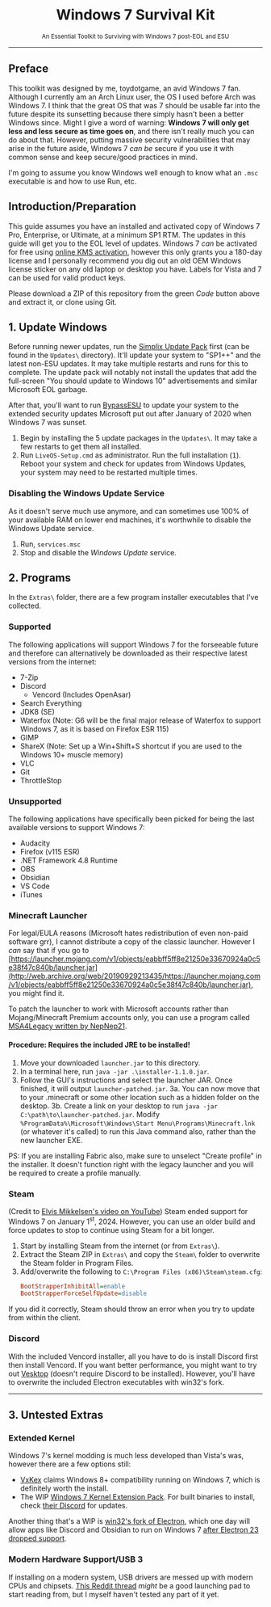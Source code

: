 <h1 align="center">Windows 7 Survival Kit</h1>
<p align="center"><small>An Essential Toolkit to Surviving with Windows 7 post-EOL and ESU</small></p>
<hr>

## Preface
This toolkit was designed by me, toydotgame, an avid Windows 7 fan. Although I currently am an Arch Linux user, the OS I used before Arch was Windows 7. I think that the great OS that was 7 should be usable far into the future despite its sunsetting because there simply hasn't been a better Windows since.
Might I give a word of warning: **Windows 7 will only get less and less secure as time goes on**, and there isn't really much you can do about that. However, putting massive security vulnerabilities that may arise in the future aside, Windows 7 _can be_ secure if you use it with common sense and keep secure/good practices in mind.

I'm going to assume you know Windows well enough to know what an `.msc` executable is and how to use Run, etc.

## Introduction/Preparation
This guide assumes you have an installed and activated copy of Windows 7 Pro, Enterprise, or Ultimate, at a minimum SP1 RTM. The updates in this guide will get you to the EOL level of updates. Windows 7 _can_ be activated for free using [online KMS activation](https://massgrave.dev/online_kms.html), however this only grants you a 180-day license and I personally recommend you dig out an old OEM Windows license sticker on any old laptop or desktop you have. Labels for Vista and 7 can be used for valid product keys.

Please download a ZIP of this repository from the green _Code_ button above and extract it, or clone using Git.

## 1. Update Windows
Before running newer updates, run the [Simplix Update Pack](https://blog.simplix.info/update7/) first (can be found in the `Updates\` directory). It'll update your system to "SP1++" and the latest non-ESU updates. It may take multiple restarts and runs for this to complete. The update pack will notably not install the updates that add the full-screen "You should update to Windows 10" advertisements and similar Microsoft EOL garbage.

After that, you'll want to run [BypassESU](https://www.youtube.com/watch?v=gpBTB3ST4kk) to update your system to the extended security updates Microsoft put out after January of 2020 when Windows 7 was sunset.
1. Begin by installing the 5 update packages in the `Updates\`. It may take a few restarts to get them all installed.
2. Run `LiveOS-Setup.cmd` as administrator. Run the full installation (<kbd>1</kbd>). Reboot your system and check for updates from Windows Updates, your system may need to be restarted multiple times.

### Disabling the Windows Update Service
As it doesn't serve much use anymore, and can sometimes use 100% of your available RAM on lower end machines, it's worthwhile to disable the Windows Update service.
1. Run, `services.msc`
2. Stop and disable the _Windows Update_ service.

## 2. Programs
In the `Extras\` folder, there are a few program installer executables that I've collected.
### Supported
The following applications will support Windows 7 for the forseeable future and therefore can alternatively be downloaded as their respective latest versions from the internet:
* 7-Zip
* Discord
	* Vencord (Includes OpenAsar)
* Search Everything
* JDK8 (SE)
* Waterfox (Note: G6 will be the final major release of Waterfox to support Windows 7, as it is based on Firefox ESR 115)
* GIMP
* ShareX (Note: Set up a Win+Shift+S shortcut if you are used to the Windows 10+ muscle memory)
* VLC
* Git
* ThrottleStop

### Unsupported
The following applications have specifically been picked for being the last available versions to support Windows 7:
* Audacity
* Firefox (v115 ESR)
* .NET Framework 4.8 Runtime
* OBS
* Obsidian
* VS Code
* iTunes

### Minecraft Launcher
For legal/EULA reasons (Microsoft hates redistribution of even non-paid software grr), I cannot distribute a copy of the classic launcher. However I _can_ say that if you go to [https://launcher.mojang.com/v1/objects/eabbff5ff8e21250e33670924a0c5e38f47c840b/launcher.jar](http://web.archive.org/web/20190929213435/https://launcher.mojang.com/v1/objects/eabbff5ff8e21250e33670924a0c5e38f47c840b/launcher.jar), you might find it.

To patch the launcher to work with Microsoft accounts rather than Mojang/Minecraft Premium accounts only, you can use a program called [MSA4Legacy written by NepNep21](https://github.com/NepNep21/MSA4Legacy).

#### Procedure: Requires the included JRE to be installed!
1. Move your downloaded `launcher.jar` to this directory.
2. In a terminal here, run `java -jar .\installer-1.1.0.jar`.
3. Follow the GUI's instructions and select the launcher JAR. Once finished, it will output `launcher-patched.jar`.
3a. You can now move that to your .minecraft or some other location such as a hidden folder on the desktop.
3b. Create a link on your desktop to run `java -jar C:\path\to\launcher-patched.jar`. Modify `%ProgramData%\Microsoft\Windows\Start Menu\Programs\Minecraft.lnk` (or whatever it's called) to run this Java command also, rather than the new launcher EXE.

PS: If you are installing Fabric also, make sure to unselect "Create profile" in the installer. It doesn't function right with the legacy launcher and you will be required to create a profile manually.

### Steam
(Credit to [Elvis Mikkelsen's video on YouTube](https://www.youtube.com/watch?v=g8eSrk4N6Ls)) Steam ended support for Windows 7 on January 1<sup>st</sup>, 2024. However, you can use an older build and force updates to stop to continue using Steam for a bit longer.
1. Start by installing Steam from the internet (or from `Extras\`).
2. Extract the Steam ZIP in `Extras\` and copy the `Steam\` folder to overwrite the Steam folder in Program Files.
3. Add/overwrite the following to `C:\Program Files (x86)\Steam\steam.cfg`:
	```ini
	BootStrapperInhibitAll=enable
	BootStrapperForceSelfUpdate=disable
	```

If you did it correctly, Steam should throw an error when you try to update from within the client.

### Discord
With the included Vencord installer, all you have to do is install Discord first then install Vencord.
If you want better performance, you might want to try out [Vesktop](https://vencord.dev/download/vesktop/amd64/windows) (doesn't require Discord to be installed). However, you'll have to overwrite the included Electron executables with win32's fork.

<hr>

## 3. Untested Extras
### Extended Kernel
Windows 7's kernel modding is much less developed than Vista's was, however there are a few options still:
* [VxKex](https://github.com/vxiiduu/VxKex) claims Windows 8+ compatibility running on Windows 7, which is definitely worth the install.
* The WIP [Windows 7 Kernel Extension Pack](https://github.com/kernel-extenders/nt61). For built binaries to install, check [their Discord](https://discord.gg/zEyPwsmPRF) for updates.

Another thing that's a WIP is [win32's fork of Electron](https://github.com/win32ss/supermium-electron), which one day will allow apps like Discord and Obsidian to run on Windows 7 [after Electron 23 dropped support](https://www.electronjs.org/blog/windows-7-to-8-1-deprecation-notice).

### Modern Hardware Support/USB 3
If installing on a modern system, USB drivers are messed up with modern CPUs and chipsets. [This Reddit thread](https://www.reddit.com/r/windows7/comments/tlndaf/can_you_install_windows_7_on_a_b550f/) _might_ be a good launching pad to start reading from, but I myself haven't tested any part of it yet.
